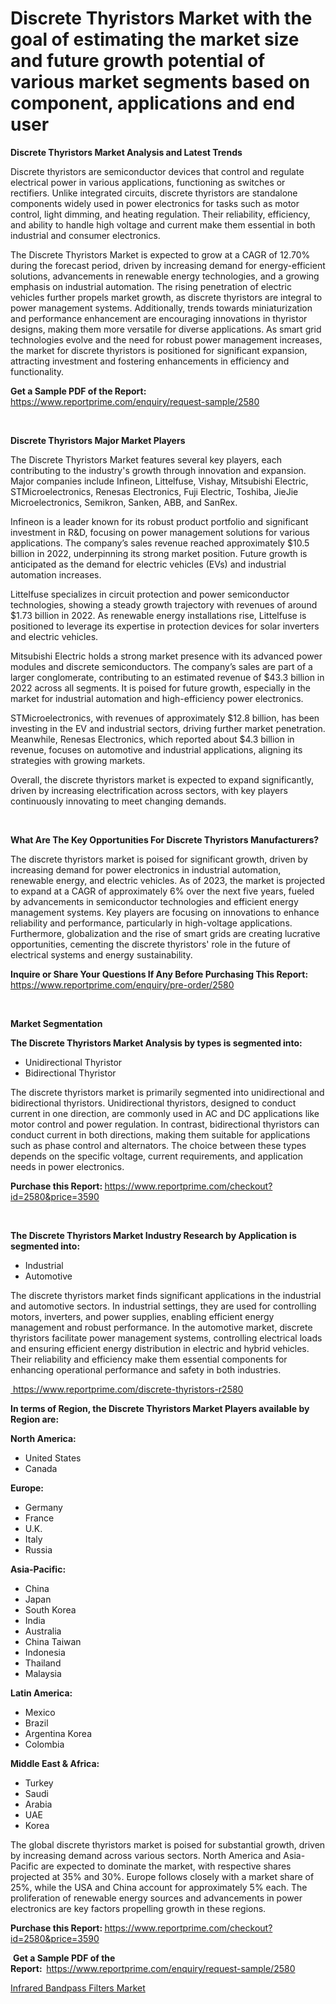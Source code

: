<p><h1>Discrete Thyristors Market with the goal of estimating the market size and future growth potential of various market segments based on component, applications and end user</h1></p><p><strong>Discrete Thyristors Market Analysis and Latest Trends</strong></p>
<p><p>Discrete thyristors are semiconductor devices that control and regulate electrical power in various applications, functioning as switches or rectifiers. Unlike integrated circuits, discrete thyristors are standalone components widely used in power electronics for tasks such as motor control, light dimming, and heating regulation. Their reliability, efficiency, and ability to handle high voltage and current make them essential in both industrial and consumer electronics.</p><p>The Discrete Thyristors Market is expected to grow at a CAGR of 12.70% during the forecast period, driven by increasing demand for energy-efficient solutions, advancements in renewable energy technologies, and a growing emphasis on industrial automation. The rising penetration of electric vehicles further propels market growth, as discrete thyristors are integral to power management systems. Additionally, trends towards miniaturization and performance enhancement are encouraging innovations in thyristor designs, making them more versatile for diverse applications. As smart grid technologies evolve and the need for robust power management increases, the market for discrete thyristors is positioned for significant expansion, attracting investment and fostering enhancements in efficiency and functionality.</p></p>
<p><strong>Get a Sample PDF of the Report:&nbsp;</strong> <a href="https://www.reportprime.com/enquiry/request-sample/2580?utm_campaign=3261&utm_medium=2&utm_source=Github&utm_content=ia&utm_term=18032025&utm_id=discrete-thyristors">https://www.reportprime.com/enquiry/request-sample/2580</a></p>
<p>&nbsp;</p>
<p><strong>Discrete Thyristors Major Market Players</strong></p>
<p><p>The Discrete Thyristors Market features several key players, each contributing to the industry's growth through innovation and expansion. Major companies include Infineon, Littelfuse, Vishay, Mitsubishi Electric, STMicroelectronics, Renesas Electronics, Fuji Electric, Toshiba, JieJie Microelectronics, Semikron, Sanken, ABB, and SanRex.</p><p>Infineon is a leader known for its robust product portfolio and significant investment in R&D, focusing on power management solutions for various applications. The company’s sales revenue reached approximately $10.5 billion in 2022, underpinning its strong market position. Future growth is anticipated as the demand for electric vehicles (EVs) and industrial automation increases.</p><p>Littelfuse specializes in circuit protection and power semiconductor technologies, showing a steady growth trajectory with revenues of around $1.73 billion in 2022. As renewable energy installations rise, Littelfuse is positioned to leverage its expertise in protection devices for solar inverters and electric vehicles.</p><p>Mitsubishi Electric holds a strong market presence with its advanced power modules and discrete semiconductors. The company’s sales are part of a larger conglomerate, contributing to an estimated revenue of $43.3 billion in 2022 across all segments. It is poised for future growth, especially in the market for industrial automation and high-efficiency power electronics.</p><p>STMicroelectronics, with revenues of approximately $12.8 billion, has been investing in the EV and industrial sectors, driving further market penetration. Meanwhile, Renesas Electronics, which reported about $4.3 billion in revenue, focuses on automotive and industrial applications, aligning its strategies with growing markets.</p><p>Overall, the discrete thyristors market is expected to expand significantly, driven by increasing electrification across sectors, with key players continuously innovating to meet changing demands.</p></p>
<p>&nbsp;</p>
<p><strong>What Are The Key Opportunities For Discrete Thyristors Manufacturers?</strong></p>
<p><p>The discrete thyristors market is poised for significant growth, driven by increasing demand for power electronics in industrial automation, renewable energy, and electric vehicles. As of 2023, the market is projected to expand at a CAGR of approximately 6% over the next five years, fueled by advancements in semiconductor technologies and efficient energy management systems. Key players are focusing on innovations to enhance reliability and performance, particularly in high-voltage applications. Furthermore, globalization and the rise of smart grids are creating lucrative opportunities, cementing the discrete thyristors' role in the future of electrical systems and energy sustainability.</p></p>
<p><strong>Inquire or Share Your Questions If Any Before Purchasing This Report:</strong> <a href="https://www.reportprime.com/enquiry/pre-order/2580?utm_campaign=3261&utm_medium=2&utm_source=Github&utm_content=ia&utm_term=18032025&utm_id=discrete-thyristors">https://www.reportprime.com/enquiry/pre-order/2580</a></p>
<p>&nbsp;</p>
<p><strong>Market Segmentation</strong></p>
<p><strong>The Discrete Thyristors Market Analysis by types is segmented into:</strong></p>
<p><ul><li>Unidirectional Thyristor</li><li>Bidirectional Thyristor</li></ul></p>
<p><p>The discrete thyristors market is primarily segmented into unidirectional and bidirectional thyristors. Unidirectional thyristors, designed to conduct current in one direction, are commonly used in AC and DC applications like motor control and power regulation. In contrast, bidirectional thyristors can conduct current in both directions, making them suitable for applications such as phase control and alternators. The choice between these types depends on the specific voltage, current requirements, and application needs in power electronics.</p></p>
<p><strong>Purchase this Report:&nbsp;</strong><a href="https://www.reportprime.com/checkout?id=2580&price=3590&utm_campaign=3261&utm_medium=2&utm_source=Github&utm_content=ia&utm_term=18032025&utm_id=discrete-thyristors">https://www.reportprime.com/checkout?id=2580&price=3590</a></p>
<p>&nbsp;</p>
<p><strong>The Discrete Thyristors Market Industry Research by Application is segmented into:</strong></p>
<p><ul><li>Industrial</li><li>Automotive</li></ul></p>
<p><p>The discrete thyristors market finds significant applications in the industrial and automotive sectors. In industrial settings, they are used for controlling motors, inverters, and power supplies, enabling efficient energy management and robust performance. In the automotive market, discrete thyristors facilitate power management systems, controlling electrical loads and ensuring efficient energy distribution in electric and hybrid vehicles. Their reliability and efficiency make them essential components for enhancing operational performance and safety in both industries.</p></p>
<p><a href="https://www.reportprime.com/discrete-thyristors-r2580?utm_campaign=3261&utm_medium=2&utm_source=Github&utm_content=ia&utm_term=18032025&utm_id=discrete-thyristors">&nbsp;https://www.reportprime.com/discrete-thyristors-r2580</a></p>
<p><strong>In terms of Region, the Discrete Thyristors Market Players available by Region are:</strong></p>
<p>
    <p> <strong> North America: </strong>
        <ul>
            <li>United States</li>
            <li>Canada</li>
        </ul>
        </p> 
    <p> <strong> Europe: </strong>
        <ul>
            <li>Germany</li>
            <li>France</li>
            <li>U.K.</li>
            <li>Italy</li>
            <li>Russia</li>
        </ul>
        </p> 
    <p> <strong> Asia-Pacific: </strong>
        <ul>
            <li>China</li>
            <li>Japan</li>
            <li>South Korea</li>
            <li>India</li>
            <li>Australia</li>
            <li>China Taiwan</li>
            <li>Indonesia</li>
            <li>Thailand</li>
            <li>Malaysia</li>
        </ul>
        </p> 
    <p> <strong> Latin America: </strong>
        <ul>
            <li>Mexico</li>
            <li>Brazil</li>
            <li>Argentina Korea</li>
            <li>Colombia</li>
        </ul>
        </p> 
    <p> <strong> Middle East & Africa: </strong>
        <ul>
            <li>Turkey</li>
            <li>Saudi</li>
            <li>Arabia</li>
            <li>UAE</li>
            <li>Korea</li>
        </ul>
    </p>
    </p>
<p><p>The global discrete thyristors market is poised for substantial growth, driven by increasing demand across various sectors. North America and Asia-Pacific are expected to dominate the market, with respective shares projected at 35% and 30%. Europe follows closely with a market share of 25%, while the USA and China account for approximately 5% each. The proliferation of renewable energy sources and advancements in power electronics are key factors propelling growth in these regions.</p></p>
<p><strong>Purchase this Report: </strong><a href="https://www.reportprime.com/checkout?id=2580&price=3590&utm_campaign=3261&utm_medium=2&utm_source=Github&utm_content=ia&utm_term=18032025&utm_id=discrete-thyristors">https://www.reportprime.com/checkout?id=2580&price=3590</a></p>
<p>&nbsp;<strong>Get a Sample PDF of the Report:&nbsp;&nbsp;</strong><a href="https://www.reportprime.com/enquiry/request-sample/2580?utm_campaign=3261&utm_medium=2&utm_source=Github&utm_content=ia&utm_term=18032025&utm_id=discrete-thyristors">https://www.reportprime.com/enquiry/request-sample/2580</a></p>
<p><strong></strong></p>
<p><p><a href="https://github.com/biandnikelrs/Market-Research-Report-List-1/blob/main/infrared-bandpass-filters-market.md?utm_campaign=3261&utm_medium=2&utm_source=Github&utm_content=ia&utm_term=18032025&utm_id=discrete-thyristors">Infrared Bandpass Filters Market</a></p></p>